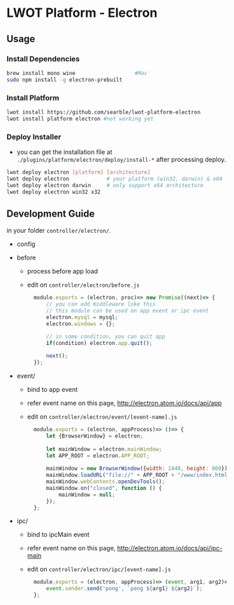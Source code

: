 # LWOT Platform - Electron

## Usage

### Install Dependencies

```bash
brew install mono wine                   #Mac
sudo npm install -g electron-prebuilt
```

### Install Platform

```bash
lwot install https://github.com/searble/lwot-platform-electron
lwot install platform electron #not working yet
```

### Deploy Installer

- you can get the installation file at `./plugins/platform/electron/deploy/install-*` after processing deploy.

```bash
lwot deploy electron [platform] [architecture]
lwot deploy electron            # your platform (win32, darwin) & x64
lwot deploy electron darwin     # only support x64 architecture
lwot deploy electron win32 x32
```

## Development Guide

in your folder `controller/electron/`.

- config
- before
    - process before app load
    - edit on `controller/electron/before.js`
    
        ```javascript
          module.exports = (electron, proc)=> new Promise((next)=> {
              // you can add middleware like this
              // this module can be used on app event or ipc event
              electron.mysql = mysql;
              electron.windows = {};
      
              // in some condition, you can quit app
              if(condition) electron.app.quit();
          
              next();
          });
        ```
        
- event/
    - bind to app event
    - refer event name on this page, http://electron.atom.io/docs/api/app
    - edit on `controller/electron/event/[event-name].js`
        
        ```javascript
          module.exports = (electron, appProcess)=> ()=> {
              let {BrowserWindow} = electron;
          
              let mainWindow = electron.mainWindow;
              let APP_ROOT = electron.APP_ROOT;
          
              mainWindow = new BrowserWindow({width: 1440, height: 860});
              mainWindow.loadURL("file://" + APP_ROOT + "/www/index.html");
              mainWindow.webContents.openDevTools();
              mainWindow.on("closed", function () {
                  mainWindow = null;
              });
          };    
        ```
        
- ipc/
    - bind to ipcMain event
    - refer event name on this page, http://electron.atom.io/docs/api/ipc-main
    - edit on `controller/electron/ipc/[event-name].js`
    
        ```javascript
          module.exports = (electron, appProcess)=> (event, arg1, arg2)=> {
              event.sender.send('pong', `pong ${arg1} ${arg2}`);
          };
        ```
        
        